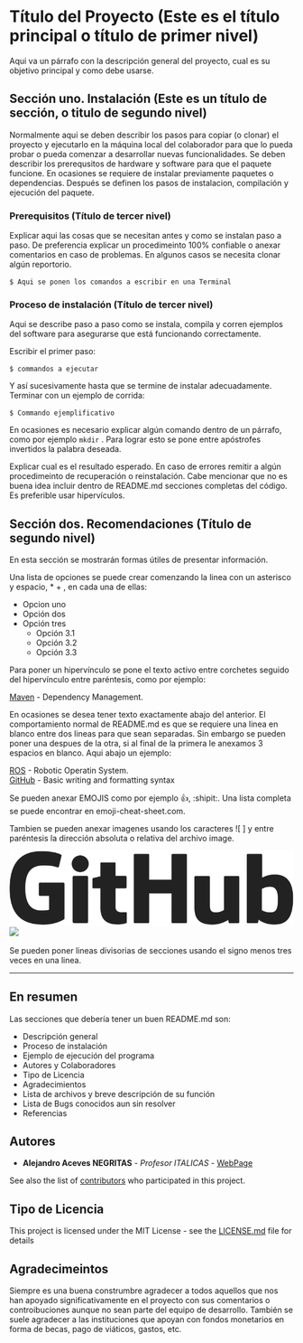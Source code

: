 # Título del Proyecto (Este es el título principal o título de primer nivel)

Aqui va un párrafo con la descripción general del proyecto, cual es su objetivo principal y como debe usarse.

## Sección uno. Instalación (Este es un título de sección, o titulo de segundo nivel)

Normalmente aqui se deben describir los pasos para copiar (o clonar) el proyecto y ejecutarlo en la máquina local del colaborador para que lo pueda probar o pueda comenzar a desarrollar nuevas funcionalidades. Se deben describir los prerequsitos de hardware y software para que el paquete funcione. En ocasiones se requiere de instalar previamente paquetes o dependencias. Después se definen los pasos de instalacion, compilación y ejecución del paquete. 

### Prerequisitos (Título de tercer nivel)

Explicar aqui las cosas que se necesitan antes y como se instalan paso a paso. De preferencia explicar un procedimeinto 100% confiable o anexar comentarios en caso de problemas. En algunos casos se necesita clonar algún reportorio.

```
$ Aqui se ponen los comandos a escribir en una Terminal
```

### Proceso de instalación (Título de tercer nivel)

Aqui se describe paso a paso como se instala, compila y corren ejemplos del software para asegurarse que está funcionando correctamente. 

Escribir el primer paso: 

```
$ commandos a ejecutar
```

Y así sucesivamente hasta que se termine de instalar adecuadamente. Terminar con un ejemplo de corrida:

```
$ Commando ejemplificativo
```
En ocasiones es necesario explicar algún comando dentro de un párrafo, como por ejemplo `mkdir` . Para lograr esto se pone entre apóstrofes invertidos la palabra deseada. 

Explicar cual es el resultado esperado. En caso de errores remitir a algún procedimeinto de recuperación o reinstalación.
Cabe mencionar que no es buena idea incluir dentro de README.md secciones completas del código. Es preferible usar hipervículos.

## Sección dos. Recomendaciones (Título de segundo nivel) 

En esta sección se mostrarán formas útiles de presentar información.

Una lista de opciones se puede crear comenzando la linea con un asterisco y espacio, * + <space>, en cada una de ellas:
* Opcion uno
* Opción dos
* Opción tres
  - Opción 3.1
  - Opción 3.2
  - Opción 3.3

Para poner un hipervínculo se pone el texto activo entre corchetes seguido del hipervínculo entre paréntesis, como por ejemplo:

[Maven](https://maven.apache.org/) - Dependency Management.

En ocasiones se desea tener texto exactamente abajo del anterior. El comportamiento normal de README.md es que se requiere una linea en blanco entre dos lineas para que sean separadas. Sin embargo se pueden poner una despues de la otra, si al final de la primera le anexamos 3 espacios en blanco. Aqui abajo un ejemplo:

[ROS](http://ros.org) - Robotic Operatin System.   
[GitHub](https://help.github.com/en/articles/basic-writing-and-formatting-syntax) - Basic writing and formatting syntax

Se pueden anexar EMOJIS como por ejemplo :+1:, :shipit:.  Una lista completa se puede encontrar en emoji-cheat-sheet.com.

Tambien se pueden anexar imagenes usando los caracteres ![ ] y entre paréntesis la dirección absoluta o relativa del archivo image.

![](images/GitHub-Logo.png)
![](http://www.ros.org/wp-content/uploads/2016/05/kinetic.png)

Se pueden poner lineas divisorias de secciones usando el signo menos tres veces en una linea.

---



## En resumen

Las secciones que debería tener un buen README.md son:
* Descripción general
* Proceso de instalación
* Ejemplo de ejecución del programa
* Autores y Colaboradores
* Tipo de Licencia
* Agradecimientos
* Lista de archivos y breve descripción de su función
* Lista de Bugs conocidos aun sin resolver
* Referencias 


## Autores

* **Alejandro Aceves NEGRITAS** - *Profesor ITALICAS* - [WebPage](http://homepage.cem.itesm.mx/aaceves)

See also the list of [contributors](https://github.com/your/project/contributors) who participated in this project.

## Tipo de Licencia

This project is licensed under the MIT License - see the [LICENSE.md](LICENSE.md) file for details

## Agradecimeintos

Siempre es una buena construmbre agradecer a todos aquellos que nos han apoyado significativamente en el proyecto con sus comentarios o controibuciones aunque no sean parte del equipo de desarrollo. También se suele agradecer a las instituciones que apoyan con fondos monetarios en forma de becas, pago de viáticos, gastos, etc.
